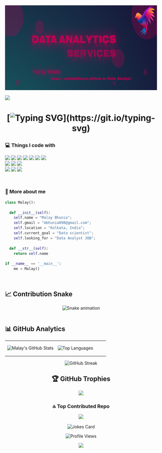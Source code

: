 
<p align="center">
<!--   <img src="https://github.com/thompsonemerson/thompsonemerson/raw/master/cover-thompson.png" height="200"/> -->
  <!-- <img width="1000" height="240" alt="image" src="https://github.com/user-attachments/assets/a33cc9a9-c20a-4b29-b5d1-0405cfba8c69" /> -->
 <img width="1000" height="280" src="https://github.com/MalayBhunia/MalayBhunia/blob/main/Screenshot%202025-10-19%20225802.png"/>
</p>
<a href="#"><img width="1010" src="https://user-images.githubusercontent.com/73097560/115834477-dbab4500-a447-11eb-908a-139a6edaec5c.gif"></a>
<p>


  <h1 align="center">
    
[![Typing SVG](https://readme-typing-svg.herokuapp.com?font=Press+Start+2P&pause=1000&color=ff0000&size=15&center=true&lines=Hello+Friends,+I'm+Malay.;Welcome+to+my+Github+Page!)](https://git.io/typing-svg)


### 💻 Things I code with
                         
 <p>
<img src="https://img.shields.io/badge/c-%2300599C.svg?style=for-the-badge&logo=c&logoColor=white"/>
<img src="https://img.shields.io/badge/C%2B%2B-00599C?style=for-the-badge&logo=c%2B%2B&logoColor=white" />
<img src="https://img.shields.io/badge/Python-FFD43B?style=for-the-badge&logo=python&logoColor=blue" />
<img src="https://img.shields.io/badge/power_bi-F2C811?style=for-the-badge&logo=powerbi&logoColor=black"/>
<img src="https://img.shields.io/badge/MySQL-005C84?style=for-the-badge&logo=mysql&logoColor=white" />
<img src="https://img.shields.io/badge/postgres-%23316192.svg?style=for-the-badge&logo=postgresql&logoColor=white"/>
<img src="https://img.shields.io/badge/MongoDB-%234ea94b.svg?style=for-the-badge&logo=mongodb&logoColor=white"/><br>
<img src="https://img.shields.io/badge/pandas-%23150458.svg?style=for-the-badge&logo=pandas&logoColor=white"/>
<img src="https://img.shields.io/badge/Numpy-777BB4?style=for-the-badge&logo=numpy&logoColor=white" />
<img src="https://img.shields.io/badge/Matplotlib-%23ffffff.svg?style=for-the-badge&logo=Matplotlib&logoColor=black"/><br>
<img src="https://img.shields.io/badge/git-%23F05033.svg?style=for-the-badge&logo=git&logoColor=white"/>
<img src="https://img.shields.io/badge/github-%23121011.svg?style=for-the-badge&logo=github&logoColor=white"/>
<img src="https://img.shields.io/badge/VSCode-0078D4?style=for-the-badge&logo=visual%20studio%20code&logoColor=white" />
   </p>
<br>
  
<!--  ### More about me
- 🔭 I’m currently prepairing materials to crack interview :grin:
- 👯 I’m looking to collaborate with other Developers :wink:
- 🥅 2021 Goals: Contribute to Open Source projects
- 💬 Ask me about anything, I am happy to help :smile:
- 📬 How to reach me: [Let's get in touch!](https://www.linkedin.com/in/jagwithyou/)
- 🧗 I try to: Go beyond and push the bounds
- ⚡ Fun fact: I love connecting with different people :raised_hands:
    -->
### 🎯 More about me
```python
class Malay():
    
  def __init__(self):
    self.name = "Malay Bhunia";
    self.gmail = "mbhunia098@gmail.com";
    self.location = "Kolkata, India";
    self.current_goal = "Data scientist";
    self.looking_for = "Data Analyst JOB";
  
  def __str__(self):
    return self.name

if __name__ == '__main__':
    me = Malay()
```
<br>
</p>


## 📈 Contribution Snake
<div align="center">
  <img src="https://profile-readme-generator.com/assets/snake.svg" alt="Snake animation" />
</div><br>

## 📊 GitHub Analytics

<div align="center">
<table>
<tr>
<td width="50%">

![Malay's GitHub Stats](https://github-readme-stats.vercel.app/api?username=malaybhunia&show_icons=true&theme=tokyonight&hide_border=true&bg_color=0D1117&title_color=00D9FF&icon_color=00D9FF&text_color=FFFFFF)

</td>
<td width="50%">

![Top Languages](https://github-readme-stats.vercel.app/api/top-langs/?username=malaybhunia&layout=compact&theme=tokyonight&hide_border=true&bg_color=0D1117&title_color=00D9FF&text_color=FFFFFF)

</td>
</tr>
</table>

![GitHub Streak](https://github-readme-streak-stats.herokuapp.com/?user=malaybhunia&theme=tokyonight&hide_border=true&background=0D1117&stroke=00D9FF&ring=FF0000&fire=DC143C&currStreakLabel=1E90FF)

## 🏆 GitHub Trophies
![](https://github-profile-trophy.vercel.app/?username=malaybhunia&theme=radical&no-frame=false&no-bg=true&margin-w=4)

### 🔝 Top Contributed Repo
![](https://github-contributor-stats.vercel.app/api?username=malaybhunia&limit=5&theme=dark&combine_all_yearly_contributions=true&title_color=00D9FF&icon_color=00D9FF&text_color=FFFFFF)

![Jokes Card](https://readme-jokes.vercel.app/api?theme=tokyonight)
<br>


![Profile Views](https://komarev.com/ghpvc/?username=malaybhunia&color=FF1493&style=for-the-badge&label=PROFILE+VIEWS)


<div align="center">
  <img src="https://capsule-render.vercel.app/api?type=waving&color=gradient&customColorList=84,226,27&height=100&section=footer&text=Thanks%20for%20visiting!&fontSize=16&fontColor=fff&animation=twinkling"/>
</div>

